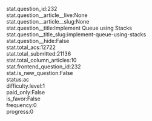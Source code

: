 stat.question_id:232  
stat.question__article__live:None  
stat.question__article__slug:None  
stat.question__title:Implement Queue using Stacks  
stat.question__title_slug:implement-queue-using-stacks  
stat.question__hide:False  
stat.total_acs:12722  
stat.total_submitted:21136  
stat.total_column_articles:10  
stat.frontend_question_id:232  
stat.is_new_question:False  
status:ac  
difficulty.level:1  
paid_only:False  
is_favor:False  
frequency:0  
progress:0  
